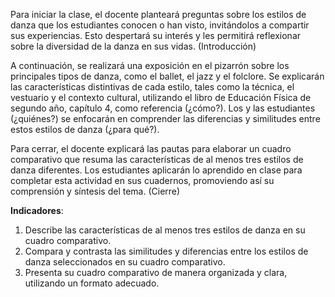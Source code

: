 Para iniciar la clase, el docente planteará preguntas sobre los estilos de danza que los estudiantes conocen o han visto, invitándolos a compartir sus experiencias. Esto despertará su interés y les permitirá reflexionar sobre la diversidad de la danza en sus vidas. (Introducción)

A continuación, se realizará una exposición en el pizarrón sobre los principales tipos de danza, como el ballet, el jazz y el folclore. Se explicarán las características distintivas de cada estilo, tales como la técnica, el vestuario y el contexto cultural, utilizando el libro de Educación Física de segundo año, capítulo 4, como referencia (¿cómo?). Los y las estudiantes (¿quiénes?) se enfocarán en comprender las diferencias y similitudes entre estos estilos de danza (¿para qué?).

Para cerrar, el docente explicará las pautas para elaborar un cuadro comparativo que resuma las características de al menos tres estilos de danza diferentes. Los estudiantes aplicarán lo aprendido en clase para completar esta actividad en sus cuadernos, promoviendo así su comprensión y síntesis del tema. (Cierre)

**Indicadores**:

1. Describe las características de al menos tres estilos de danza en su cuadro comparativo.
2. Compara y contrasta las similitudes y diferencias entre los estilos de danza seleccionados en su cuadro comparativo.
3. Presenta su cuadro comparativo de manera organizada y clara, utilizando un formato adecuado.